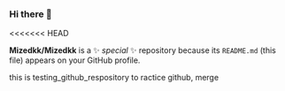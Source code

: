 ### Hi there 👋

<<<<<<< HEAD

**Mizedkk/Mizedkk** is a ✨ _special_ ✨ repository because its `README.md` (this file) appears on your GitHub profile.

this is testing_github_respository
to  ractice github, merge 
